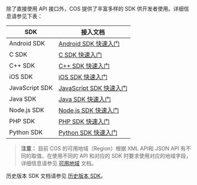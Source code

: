 

除了直接使用 API 接口外，COS 提供了丰富多样的 SDK 供开发者使用。详细信息请参见下表：

| SDK            | 接入文档                                     |
| ------------- | --------------------------------------- |
| Android SDK    | [Android SDK 快速入门](https://cloud.tencent.com/document/product/436/12159) |
| C SDK    | [C SDK 快速入门](https://cloud.tencent.com/document/product/436/12296) |
| C++ SDK    | [C++ SDK 快速入门](https://cloud.tencent.com/document/product/436/12301) |
| iOS SDK        | [iOS SDK 快速入门](https://cloud.tencent.com/document/product/436/11280)    |
| JavaScript SDK | [JavaScript SDK 快速入门](https://cloud.tencent.com/document/product/436/11459) |
| Java SDK | [Java SDK 快速入门](https://cloud.tencent.com/document/product/436/10199) |
| Node.js SDK    | [Node.js SDK 快速入门](https://cloud.tencent.com/document/product/436/8629) |
| PHP SDK       | [PHP SDK 快速入门](https://cloud.tencent.com/document/product/436/12266)   |
| Python SDK       | [Python SDK 快速入门](https://cloud.tencent.com/document/product/436/12269)   |

>**注意：**
>目前 COS 的可用地域（Region）根据 XML API和 JSON API 有不同的取值，在使用不同的 API 和对应的 SDK 时要求使用对应的地域字段，详细信息请参见 [可用地域](https://cloud.tencent.com/document/product/436/6224) 文档。

历史版本 SDK 文档请参见 [历史版本 SDK](https://cloud.tencent.com/document/product/436/13698)。
